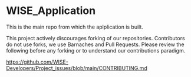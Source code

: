 # WISE_Application
This is the main repo from which the aplplication is built.

This project actively discourages forking of our repositories. 
Contributors do not use forks, we use Barnaches and Pull Requests.
Please review the following before any forking or to understand our contributions paradigm.

https://github.com/WISE-Developers/Project_issues/blob/main/CONTRIBUTING.md
